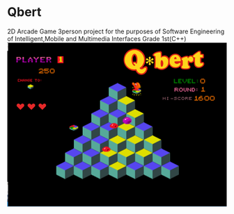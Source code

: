 # Qbert
2D Arcade Game 3person project for the purposes of Software Engineering of Intelligent,Mobile and Multimedia Interfaces
Grade 1st(C++)
![picture](qbert.png)
